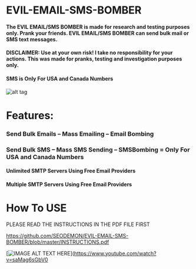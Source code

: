 # EVIL-EMAIL-SMS-BOMBER

#### The EVIL EMAIL/SMS BOMBER is made for research and testing purposes only.  Prank your friends.  EVIL EMAIL/SMS BOMBER can send bulk mail or SMS text messages.
 
#### DISCLAIMER:  Use at your own risk!  I take no responsibility for your actions.  This was made for pranks, testing and investigation purposes only.
 
#### SMS is Only For USA and Canada Numbers
 
![alt tag](https://github.com/SEODEMON/EVIL-EMAIL-SMS-BOMBER/blob/master/images/SCREEN_SHOT.jpg)

# Features:  
### Send Bulk Emails – Mass Emailing – Email Bombing

### Send Bulk SMS – Mass SMS Sending – SMSBombing  =  Only For USA and Canada Numbers

#### Unlimited SMTP Servers Using Free Email Providers
#### Multiple SMTP Servers Using Free Email Providers

# How To USE 

PLEASE READ THE INSTRUCTIONS IN THE PDF FILE FIRST   

https://github.com/SEODEMON/EVIL-EMAIL-SMS-BOMBER/blob/master/INSTRUCTIONS.pdf


[![IMAGE ALT TEXT HERE](https://github.com/SEODEMON/EVIL-EMAIL-SMS-BOMBER/blob/master/images/youtube.JPG)](https://www.youtube.com/watch?v=saMag6sGbV0


